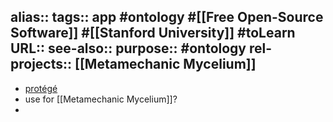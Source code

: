 alias::
tags:: app #ontology #[[Free Open-Source Software]] #[[Stanford University]] #toLearn
URL::
see-also::
purpose:: #ontology
rel-projects:: [[Metamechanic Mycelium]]
-
- [protégé](https://protege.stanford.edu/)
- use for [[Metamechanic Mycelium]]?
-
